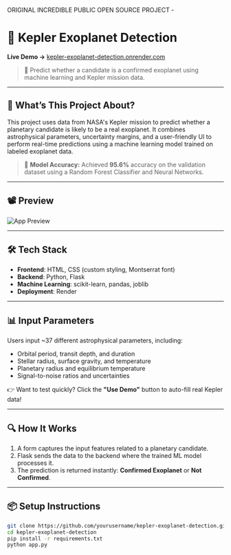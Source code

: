 







ORIGINAL INCREDIBLE PUBLIC OPEN SOURCE PROJECT - 

# 🌌 Kepler Exoplanet Detection

**Live Demo →** [kepler-exoplanet-detection.onrender.com](https://kepler-exoplanet-detection.onrender.com)

> 🚀 Predict whether a candidate is a confirmed exoplanet using machine learning and Kepler mission data.

---

## 🧠 What’s This Project About?

This project uses data from NASA's Kepler mission to predict whether a planetary candidate is likely to be a real exoplanet. It combines astrophysical parameters, uncertainty margins, and a user-friendly UI to perform real-time predictions using a machine learning model trained on labeled exoplanet data.

> 🎯 **Model Accuracy:** Achieved **95.6%** accuracy on the validation dataset using a Random Forest Classifier and Neural Networks.

---


## 📽️ Preview

![App Preview](./Screenshot%202025-06-03%20233238.png)

---

## 🛠️ Tech Stack

- **Frontend**: HTML, CSS (custom styling, Montserrat font)
- **Backend**: Python, Flask
- **Machine Learning**: scikit-learn, pandas, joblib
- **Deployment**: Render

---

## 📊 Input Parameters

Users input ~37 different astrophysical parameters, including:
- Orbital period, transit depth, and duration
- Stellar radius, surface gravity, and temperature
- Planetary radius and equilibrium temperature
- Signal-to-noise ratios and uncertainties

👉 Want to test quickly? Click the **"Use Demo"** button to auto-fill real Kepler data!

---

## 🔍 How It Works

1. A form captures the input features related to a planetary candidate.
2. Flask sends the data to the backend where the trained ML model processes it.
3. The prediction is returned instantly: **Confirmed Exoplanet** or **Not Confirmed**.

---

## 📦 Setup Instructions

```bash
git clone https://github.com/yourusername/kepler-exoplanet-detection.git
cd kepler-exoplanet-detection
pip install -r requirements.txt
python app.py
